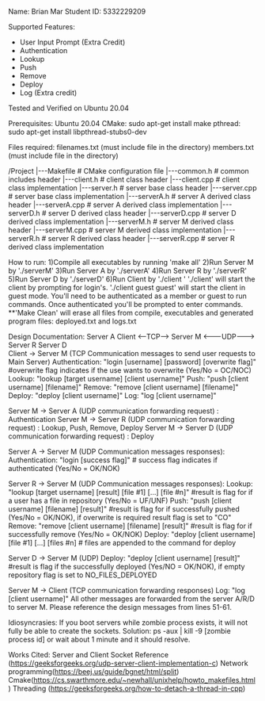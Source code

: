 Name: Brian Mar
Student ID: 5332229209

Supported Features:
- User Input Prompt (Extra Credit)
- Authentication
- Lookup
- Push
- Remove
- Deploy
- Log (Extra credit)

Tested and Verified on Ubuntu 20.04

Prerequisites:
Ubuntu 20.04
CMake: sudo apt-get install make
pthread: sudo apt-get install libpthread-stubs0-dev

Files required:
filenames.txt (must include file in the directory)
members.txt (must include file in the directory)

/Project
|---Makefile 		# CMake configuration file
|---common.h 		# common includes header
|---client.h 		# client class header
|---client.cpp 		# client class implementation
|---server.h 		# server base class header
|---server.cpp 		# server base class implementation
|---serverA.h 		# server A derived class header
|---serverA.cpp 	# server A derived class implementation
|---serverD.h 		# server D derived class header
|---serverD.cpp 	# server D derived class implementation
|---serverM.h 		# server M derived class header
|---serverM.cpp 	# server M derived class implementation
|---serverR.h 		# server R derived class header
|---serverR.cpp 	# server R derived class implementation


How to run:
1)Compile all executables by running 'make all'
2)Run Server M by './serverM'
3)Run Server A by './serverA'
4)Run Server R by './serverR'
5)Run Server D by './serverD'
6)Run Client by './client <username> <password>'
                './client' will start the client by prompting for login's.
                './client guest guest' will start the client in guest mode.
You'll need to be authenticated as a member or guest to run commands. Once authenticated you'll be prompted to enter commands.
**'Make Clean' will erase all files from compile, executables and generated program files: deployed.txt and logs.txt

Design Documentation:
                                       Server A
Client <--TCP--> Server M  <---UDP---> Server R
                                       Server D     
Client -> Server M (TCP Communication messages to send user requests to Main Server) 
Authentication: "login [username] [password] [overwrite flag]"  #overwrite flag indicates if the use wants to overwrite (Yes/No = OC/NOC)
Lookup: "lookup [target username] [client username]"
Push: "push [client username] [filename]"
Remove: "remove [client username] [filename]"
Deploy: "deploy [client username]"
Log: "log [client username]"

Server M -> Server A (UDP communication forwarding request) : Authentication
Server M -> Server R (UDP communication forwarding request) : Lookup, Push, Remove, Deploy
Server M -> Server D (UDP communication forwarding request) : Deploy

Server A -> Server M (UDP Communication messages responses):
Authentication: "login [success flag]" # success flag indicates if authenticated (Yes/No = OK/NOK)

Server R -> Server M (UDP Communication messages responses):
Lookup: "lookup [target username] [result] [file #1] [...] [file #n]" #result is flag for if a user has a file in repository (Yes/No = UF/UNF)
Push: "push [client username] [filename] [result]" #result is flag for if successfully pushed (Yes/No = OK/NOK), if overwrite is required result flag is set to "CO"
Remove: "remove [client username] [filename] [result]" #result is flag for if successfully remove (Yes/No = OK/NOK)
Deploy: "deploy [client username] [file #1] [...] [files #n] # files are appended to the command for deploy

Server D -> Server M (UDP)
Deploy: "deploy [client username] [result]" #result is flag if the successfully deployed (Yes/NO = OK/NOK), if empty repository flag is set to NO_FILES_DEPLOYED

Server M -> Client (TCP communication forwarding responses)
Log: "log [client username]"
All other messages are forwarded from the server A/R/D to server M. Please reference the design messages from lines 51-61.

Idiosyncrasies:
If you boot servers while zombie process exists, it will not fully be able to create the sockets. Solution: ps -aux | kill -9 [zombie process id] or wait about 1 minute and it should resolve.

Works Cited:
Server and Client Socket Reference (https://geeksforgeeks.org/udp-server-client-implementation-c)
Network programming(https://beej.us/guide/bgnet/html/split)
Cmake(https://cs.swarthmore.edu/~newhall/unixhelp/howto_makefiles.html)
Threading (https://geeksforgeeks.org/how-to-detach-a-thread-in-cpp)